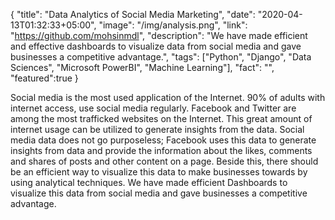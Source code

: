 {
  "title": "Data Analytics of Social Media Marketing",
  "date": "2020-04-13T01:32:33+05:00",
  "image": "/img/analysis.png",
  "link": "https://github.com/mohsinmdl",
  "description": "We have made efficient and effective dashboards to visualize data from social media and gave businesses a competitive advantage.",
  "tags": ["Python", "Django", "Data Sciences", "Microsoft PowerBI", "Machine Learning"],
  "fact": "",
  "featured":true
}

Social media is the most used application of the Internet. 90% of adults with internet access, use
social media regularly. Facebook and Twitter are among the most trafficked websites on the
Internet. This great amount of internet usage can be utilized to generate insights from the data.
Social media data does not go purposeless; Facebook uses this data to generate insights from data
and provide the information about the likes, comments and shares of posts and other content on a
page. Beside this, there should be an efficient way to visualize this data to make businesses towards
by using analytical techniques. We have made efficient Dashboards to visualize this data
from social media and gave businesses a competitive advantage.